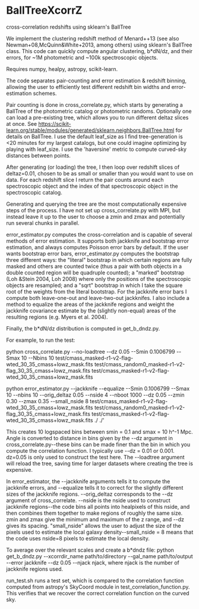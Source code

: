 # BallTreeXcorrZ
cross-correlation redshifts using sklearn's BallTree

We implement the clustering redshift method of Menard++13 (see also Newman+08,McQuinn&White+2013, among others) using sklearn's BallTree class. This code can quickly compute angular clustering, b*dN/dz, and their errors, for ~1M photometric and ~100k spectroscopic objects.

Requires numpy, healpy, astropy, scikit-learn.

The code separates pair-counting and error estimation & redshift binning, allowing the user to efficiently test different redshift bin widths and error-estimation schemes.

Pair counting is done in cross_correlate.py, which starts by generating a BallTree of the photometric catalog or photometric randoms. Optionally one can load a pre-existing tree, which allows you to run different deltaz slices at once. See https://scikit-learn.org/stable/modules/generated/sklearn.neighbors.BallTree.html for details on BallTree. I use the default leaf_size as I find tree-generation is <20 minutes for my largest catalogs, but one could imagine optimizing by playing with leaf_size. I use the 'haversine' metric to compute curved-sky distances between points.

After generating (or loading) the tree, I then loop over redshift slices of deltaz=0.01, chosen to be as small or smaller than you would want to use on data. For each redshift slice I return the pair counts around each spectroscopic object and the index of that spectroscopic object in the spectroscopic catalog.

Generating and querying the tree are the most computationally expensive steps of the process. I have not set up cross_correlate.py with MPI, but instead leave it up to the user to choose a zmin and zmax and potentially run several chunks in parallel.

error_estimator.py computes the cross-correlation and is capable of several methods of error estimation.  It supports both jackknife 
and bootstrap error estimation, and always computes Poisson error bars by default.  If the user wants bootstrap error bars, error_estimator.py computes the bootstrap three different ways: the "literal" bootstrap in which certain regions are fully masked and others are counted twice (thus a pair with both objects in a double counted region will be quadruple counted); a "marked" bootstrap (Loh &Stein 2004, Loh 2008) where only the positions of the spectroscopic objects are resampled; and a "sqrt" bootstrap in which I take the square root of the weights from the literal bootstrap.  For the jackknife error bars I compute both leave-one-out and leave-two-out jackknifes.  I also include a method to equalize the areas of the jackknife regions and weight the jackknife covariance estimate by the  (slightly non-equal) areas of the resulting regions (e.g. Myers et al. 2004).

Finally, the b*dN/dz distribution is computed in get_b_dndz.py.

For example, to run the test:

python cross_correlate.py --no-loadtree --dz 0.05 --Smin 0.1006799 --Smax 10 --Nbins 10 test/cmass_masked-r1-v2-flag-wted_30_35_cmass+lowz_mask.fits test/cmass_random0_masked-r1-v2-flag_30_35_cmass+lowz_mask.fits test/cmass_masked-r1-v2-flag-wted_30_35_cmass+lowz_mask.fits

python error_estimator.py --jackknife --equalize --Smin 0.1006799 --Smax 10 --nbins 10 --orig_deltaz 0.05 --nside 4 --nboot 1000 --dz 0.05 --zmin 0.30 --zmax 0.35 --small_nside 8 test/cmass_masked-r1-v2-flag-wted_30_35_cmass+lowz_mask.fits test/cmass_random0_masked-r1-v2-flag_30_35_cmass+lowz_mask.fits test/cmass_masked-r1-v2-flag-wted_30_35_cmass+lowz_mask.fits ./ ./'

This creates 10 logspaced bins between smin = 0.1 and smax = 10 h^-1 Mpc. Angle is converted to distance
in bins given by the --dz argument in cross_correlate.py--these bins can be made finer than the bin
in which you compute the correlation function. I typically use --dz = 0.01 or 0.001. dz=0.05
is only used to construct the test here.
The --loadtree argument will reload the tree, saving time for larger datasets where creating the tree is expensive.

In error_estimator, the --jackknife arguments tells it to compute the jackknife errors, and --equalize
tells it to correct for the slightly different sizes of the jackknife regions.  --orig_deltaz
corresponds to the --dz argument of cross_correlate.  --nside is the nside used to construct
jackknife regions--the code bins all points into healpixels of this nside, and then combines
them together to make regions of roughly the same size.
zmin and zmax give the minimum and maximum of the z range, and --dz gives its spacing.
"small_nside" allows the user to adjust the size of the pixels used to estimate
the local galaxy density--small_nside = 8 means that the code uses nside=8 pixels
to estimate the local density.

To average over the relevant scales and create a b*dndz file:
python get_b_dndz.py --xcorrdir_name path/to/directory --gal_name path/to/output
--error jackknife --dz 0.05 --njack njack, where njack is the number of jackknife
regions used.

run_test.sh runs a test set, which is compared to the correlation function
computed from astropy's SkyCoord module in test_correlation_function.py.
This verifies that we recover the correct correlation function on the curved sky.